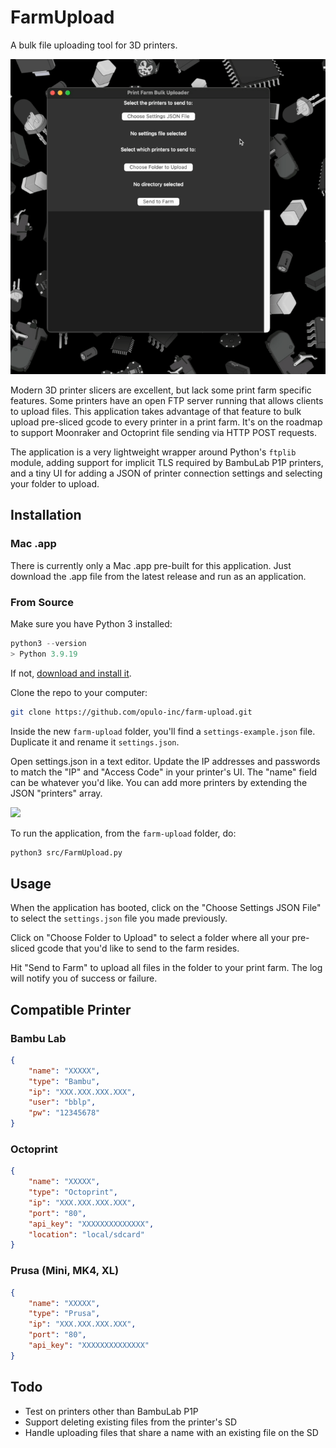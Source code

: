# FarmUpload

A bulk file uploading tool for 3D printers.

![](img/demo.gif)

Modern 3D printer slicers are excellent, but lack some print farm specific features. Some printers have an open FTP server running that allows clients to upload files. This application takes advantage of that feature to bulk upload pre-sliced gcode to every printer in a print farm. It's on the roadmap to support Moonraker and Octoprint file sending via HTTP POST requests.

The application is a very lightweight wrapper around Python's `ftplib` module, adding support for implicit TLS required by BambuLab P1P printers, and a tiny UI for adding a JSON of printer connection settings and selecting your folder to upload.

## Installation

### Mac .app

There is currently only a Mac .app pre-built for this application. Just download the .app file from the latest release and run as an application.

### From Source

Make sure you have Python 3 installed:

```python
python3 --version
> Python 3.9.19
```

If not, [download and install it](https://www.python.org/downloads/).

Clone the repo to your computer:

```bash
git clone https://github.com/opulo-inc/farm-upload.git
```

Inside the new `farm-upload` folder, you'll find a `settings-example.json` file. Duplicate it and rename it `settings.json`.

Open settings.json in a text editor. Update the IP addresses and passwords to match the "IP" and "Access Code" in your printer's UI. The "name" field can be whatever you'd like. You can add more printers by extending the JSON "printers" array.

![](https://cdn-forum.bambulab.com/original/3X/f/1/f1df402fdf2d544bcf301ae3f71a951059897f82.jpeg)

To run the application, from the `farm-upload` folder, do:

```bash
python3 src/FarmUpload.py
```

## Usage

When the application has booted, click on the "Choose Settings JSON File" to select the `settings.json` file you made previously.

Click on "Choose Folder to Upload" to select a folder where all your pre-sliced gcode that you'd like to send to the farm resides.

Hit "Send to Farm" to upload all files in the folder to your print farm. The log will notify you of success or failure.

## Compatible Printer
### Bambu Lab
```json
{
    "name": "XXXXX",
    "type": "Bambu",
    "ip": "XXX.XXX.XXX.XXX",
    "user": "bblp",
    "pw": "12345678"
}
```

### Octoprint
```json
{
    "name": "XXXXX",
    "type": "Octoprint",
    "ip": "XXX.XXX.XXX.XXX",
    "port": "80",
    "api_key": "XXXXXXXXXXXXXX",
    "location": "local/sdcard"
}
```

### Prusa (Mini, MK4, XL)
```json
{
    "name": "XXXXX",
    "type": "Prusa",
    "ip": "XXX.XXX.XXX.XXX",
    "port": "80",
    "api_key": "XXXXXXXXXXXXXX"
}
```

## Todo

- Test on printers other than BambuLab P1P
- Support deleting existing files from the printer's SD
- Handle uploading files that share a name with an existing file on the SD
